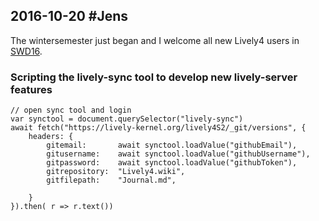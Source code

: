 ## 2016-10-20 #Jens

The wintersemester just began and I welcome all new Lively4 users in [SWD16](SWD16). 

### Scripting the lively-sync tool to develop new lively-server features

```
// open sync tool and login
var synctool = document.querySelector("lively-sync")
await fetch("https://lively-kernel.org/lively4S2/_git/versions", {
	headers: {
		gitemail: 		await synctool.loadValue("githubEmail"),
		gitusername:	await synctool.loadValue("githubUsername"),
		gitpassword:	await synctool.loadValue("githubToken"),
		gitrepository: 	"Lively4.wiki",
		gitfilepath: 	"Journal.md",

	}
}).then( r => r.text())
```


